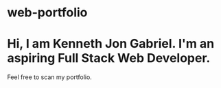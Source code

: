 # web-portfolio
# Hi, I am Kenneth Jon Gabriel. I'm an aspiring Full Stack Web Developer.
Feel free to scan my portfolio.

